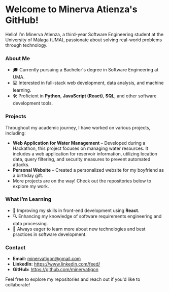 # Welcome to Minerva Atienza's GitHub!

Hello! I’m Minerva Atienza, a third-year Software Engineering student at the University of Málaga (UMA), passionate about solving real-world problems through technology.

### About Me
- 🎓 Currently pursuing a Bachelor's degree in Software Engineering at UMA.
- 💻 Interested in full-stack web development, data analysis, and machine learning.
- 🛠️ Proficient in **Python**, **JavaScript (React)**, **SQL**, and other software development tools.

### Projects
Throughout my academic journey, I have worked on various projects, including:
- **Web Application for Water Management** – Developed during a Hackathon, this project focuses on managing water resources. It includes a web application for reservoir information, utilizing location data, query filtering, and security measures to prevent automated attacks.
- **Personal Website** – Created a personalized website for my boyfriend as a birthday gift.
- More projects are on the way! Check out the repositories below to explore my work.

### What I’m Learning
- 🌟 Improving my skills in front-end development using **React**.
- 🔍 Enhancing my knowledge of software requirements engineering and data processing.
- 🚀 Always eager to learn more about new technologies and best practices in software development.

### Contact
- **Email:** minervatigon@gmail.com 
- **LinkedIn:** https://www.linkedin.com/feed/  
- **GitHub:** https://github.com/minervatigon

Feel free to explore my repositories and reach out if you'd like to collaborate!


